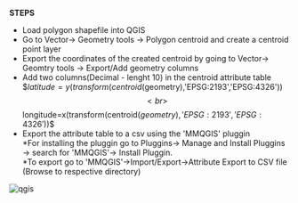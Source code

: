 **STEPS**
- Load polygon shapefile into QGIS
- Go to Vector-> Geometry tools -> Polygon centroid and create a centroid point layer
- Export the coordinates of the created centroid by going to Vector-> Geomtry tools -> Export/Add geometry columns
- Add two columns(Decimal - lenght 10) in the centroid attribute table <br>
            $$latitude=y(transform(centroid($geometry),'EPSG:2193','EPSG:4326'))$$ <br>
            $$longitude=x(transform(centroid($geometry),'EPSG:2193','EPSG:4326'))$$ <br>
- Export the attribute table to a csv using the 'MMQGIS' pluggin <br>
*For installing the pluggin go to Pluggins-> Manage and Install Pluggins -> search for 'MMQGIS'-> Install Pluggin. <br>
*To export go to 'MMQGIS'->Import/Export->Attribute Export to CSV file (Browse to respective directory) <br>

![qgis](onsumption_generation/qgis_centoids.png)
